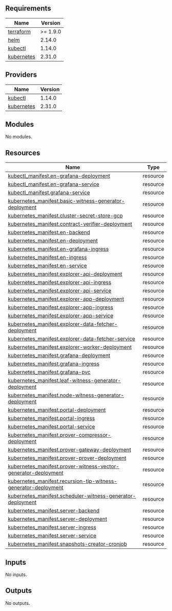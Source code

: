 <!-- BEGIN_TF_DOCS -->
## Requirements

| Name | Version |
|------|---------|
| <a name="requirement_terraform"></a> [terraform](#requirement\_terraform) | >= 1.9.0 |
| <a name="requirement_helm"></a> [helm](#requirement\_helm) | 2.14.0 |
| <a name="requirement_kubectl"></a> [kubectl](#requirement\_kubectl) | 1.14.0 |
| <a name="requirement_kubernetes"></a> [kubernetes](#requirement\_kubernetes) | 2.31.0 |

## Providers

| Name | Version |
|------|---------|
| <a name="provider_kubectl"></a> [kubectl](#provider\_kubectl) | 1.14.0 |
| <a name="provider_kubernetes"></a> [kubernetes](#provider\_kubernetes) | 2.31.0 |

## Modules

No modules.

## Resources

| Name | Type |
|------|------|
| [kubectl_manifest.en-grafana-deployment](https://registry.terraform.io/providers/gavinbunney/kubectl/1.14.0/docs/resources/manifest) | resource |
| [kubectl_manifest.en-grafana-service](https://registry.terraform.io/providers/gavinbunney/kubectl/1.14.0/docs/resources/manifest) | resource |
| [kubectl_manifest.grafana-service](https://registry.terraform.io/providers/gavinbunney/kubectl/1.14.0/docs/resources/manifest) | resource |
| [kubernetes_manifest.basic-witness-generator-deployment](https://registry.terraform.io/providers/hashicorp/kubernetes/2.31.0/docs/resources/manifest) | resource |
| [kubernetes_manifest.cluster-secret-store-gcp](https://registry.terraform.io/providers/hashicorp/kubernetes/2.31.0/docs/resources/manifest) | resource |
| [kubernetes_manifest.contract-verifier-deployment](https://registry.terraform.io/providers/hashicorp/kubernetes/2.31.0/docs/resources/manifest) | resource |
| [kubernetes_manifest.en-backend](https://registry.terraform.io/providers/hashicorp/kubernetes/2.31.0/docs/resources/manifest) | resource |
| [kubernetes_manifest.en-deployment](https://registry.terraform.io/providers/hashicorp/kubernetes/2.31.0/docs/resources/manifest) | resource |
| [kubernetes_manifest.en-grafana-ingress](https://registry.terraform.io/providers/hashicorp/kubernetes/2.31.0/docs/resources/manifest) | resource |
| [kubernetes_manifest.en-ingress](https://registry.terraform.io/providers/hashicorp/kubernetes/2.31.0/docs/resources/manifest) | resource |
| [kubernetes_manifest.en-service](https://registry.terraform.io/providers/hashicorp/kubernetes/2.31.0/docs/resources/manifest) | resource |
| [kubernetes_manifest.explorer-api-deployment](https://registry.terraform.io/providers/hashicorp/kubernetes/2.31.0/docs/resources/manifest) | resource |
| [kubernetes_manifest.explorer-api-ingress](https://registry.terraform.io/providers/hashicorp/kubernetes/2.31.0/docs/resources/manifest) | resource |
| [kubernetes_manifest.explorer-api-service](https://registry.terraform.io/providers/hashicorp/kubernetes/2.31.0/docs/resources/manifest) | resource |
| [kubernetes_manifest.explorer-app-deployment](https://registry.terraform.io/providers/hashicorp/kubernetes/2.31.0/docs/resources/manifest) | resource |
| [kubernetes_manifest.explorer-app-ingress](https://registry.terraform.io/providers/hashicorp/kubernetes/2.31.0/docs/resources/manifest) | resource |
| [kubernetes_manifest.explorer-app-service](https://registry.terraform.io/providers/hashicorp/kubernetes/2.31.0/docs/resources/manifest) | resource |
| [kubernetes_manifest.explorer-data-fetcher-deployment](https://registry.terraform.io/providers/hashicorp/kubernetes/2.31.0/docs/resources/manifest) | resource |
| [kubernetes_manifest.explorer-data-fetcher-service](https://registry.terraform.io/providers/hashicorp/kubernetes/2.31.0/docs/resources/manifest) | resource |
| [kubernetes_manifest.explorer-worker-deployment](https://registry.terraform.io/providers/hashicorp/kubernetes/2.31.0/docs/resources/manifest) | resource |
| [kubernetes_manifest.grafana-deployment](https://registry.terraform.io/providers/hashicorp/kubernetes/2.31.0/docs/resources/manifest) | resource |
| [kubernetes_manifest.grafana-ingress](https://registry.terraform.io/providers/hashicorp/kubernetes/2.31.0/docs/resources/manifest) | resource |
| [kubernetes_manifest.grafana-pvc](https://registry.terraform.io/providers/hashicorp/kubernetes/2.31.0/docs/resources/manifest) | resource |
| [kubernetes_manifest.leaf-witness-generator-deployment](https://registry.terraform.io/providers/hashicorp/kubernetes/2.31.0/docs/resources/manifest) | resource |
| [kubernetes_manifest.node-witness-generator-deployment](https://registry.terraform.io/providers/hashicorp/kubernetes/2.31.0/docs/resources/manifest) | resource |
| [kubernetes_manifest.portal-deployment](https://registry.terraform.io/providers/hashicorp/kubernetes/2.31.0/docs/resources/manifest) | resource |
| [kubernetes_manifest.portal-ingress](https://registry.terraform.io/providers/hashicorp/kubernetes/2.31.0/docs/resources/manifest) | resource |
| [kubernetes_manifest.portal-service](https://registry.terraform.io/providers/hashicorp/kubernetes/2.31.0/docs/resources/manifest) | resource |
| [kubernetes_manifest.prover-compressor-deployment](https://registry.terraform.io/providers/hashicorp/kubernetes/2.31.0/docs/resources/manifest) | resource |
| [kubernetes_manifest.prover-gateway-deployment](https://registry.terraform.io/providers/hashicorp/kubernetes/2.31.0/docs/resources/manifest) | resource |
| [kubernetes_manifest.prover-prover-deployment](https://registry.terraform.io/providers/hashicorp/kubernetes/2.31.0/docs/resources/manifest) | resource |
| [kubernetes_manifest.prover-witness-vector-generator-deployment](https://registry.terraform.io/providers/hashicorp/kubernetes/2.31.0/docs/resources/manifest) | resource |
| [kubernetes_manifest.recursion-tip-witness-generator-deployment](https://registry.terraform.io/providers/hashicorp/kubernetes/2.31.0/docs/resources/manifest) | resource |
| [kubernetes_manifest.scheduler-witness-generator-deployment](https://registry.terraform.io/providers/hashicorp/kubernetes/2.31.0/docs/resources/manifest) | resource |
| [kubernetes_manifest.server-backend](https://registry.terraform.io/providers/hashicorp/kubernetes/2.31.0/docs/resources/manifest) | resource |
| [kubernetes_manifest.server-deployment](https://registry.terraform.io/providers/hashicorp/kubernetes/2.31.0/docs/resources/manifest) | resource |
| [kubernetes_manifest.server-ingress](https://registry.terraform.io/providers/hashicorp/kubernetes/2.31.0/docs/resources/manifest) | resource |
| [kubernetes_manifest.server-service](https://registry.terraform.io/providers/hashicorp/kubernetes/2.31.0/docs/resources/manifest) | resource |
| [kubernetes_manifest.snapshots-creator-cronjob](https://registry.terraform.io/providers/hashicorp/kubernetes/2.31.0/docs/resources/manifest) | resource |

## Inputs

No inputs.

## Outputs

No outputs.
<!-- END_TF_DOCS -->